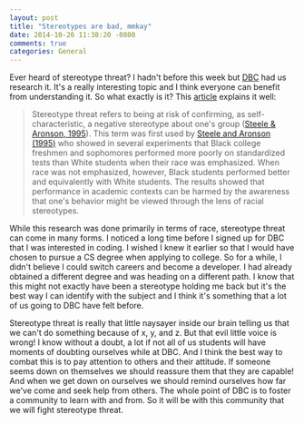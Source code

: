 ```yaml
---
layout: post
title: "Stereotypes are bad, mmkay"
date: 2014-10-26 11:38:20 -0800
comments: true
categories: General
---
```

<p>Ever heard of <span class="italic">stereotype threat</span>? I hadn't before this week but <a href="http://devbootcamp.com">DBC</a> had us research it. It's a really interesting topic and I think everyone can benefit from understanding it. So what exactly is it? This <a href="http://www.reducingstereotypethreat.org/definition.html">article</a> explains it well:</p>
<!-- more -->
<blockquote class="quote">Stereotype threat refers to being at risk of confirming, as self-characteristic, a negative stereotype about one's group (<a href="http://www.reducingstereotypethreat.org/bibliography_steele_aronson.html">Steele & Aronson, 1995</a>). This term was first used by <a href="http://www.reducingstereotypethreat.org/bibliography_steele_aronson.html">Steele and Aronson (1995)</a> who showed in several experiments that Black college freshmen and sophomores performed more poorly on standardized tests than White students when their race was emphasized. When race was not emphasized, however, Black students performed better and equivalently with White students. The results showed that performance in academic contexts can be harmed by the awareness that one's behavior might be viewed through the lens of racial stereotypes.</blockquote>

<p>While this research was done primarily in terms of race, stereotype threat can come in many forms. I noticed a long time before I signed up for DBC that I was interested in coding. I wished I knew it earlier so that I would have chosen to pursue a CS degree when applying to college. So for a while, I didn't believe I could switch careers and become a developer. I had already obtained a different degree and was heading on a different path. I know that this might not exactly have been a stereotype holding me back but it's the best way I can identify with the subject and I think it's something that a lot of us going to DBC have felt before.</p>

<p>Stereotype threat is really that little naysayer inside our brain telling us that we can't do something because of x, y, and z. But that evil little voice is wrong! I know without a doubt, a lot if not all of us students will have moments of doubting ourselves while at DBC. And I think the best way to combat this is to pay attention to others and their attitude. If someone seems down on themselves we should reassure them that they are capable! And when we get down on ourselves we should remind ourselves how far we've come and seek help from others. The whole point of DBC is to foster a community to learn with and from. So it will be with this community that we will fight stereotype threat.</p>